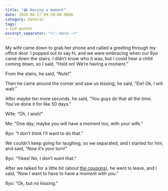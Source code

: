 ```yaml
---
title: "😂 Having a moment"
date: 2020-08-27 09:29:00-0600
category: General
tags:
- kid quotes
excerpt_separator: "<!--more-->"
---
```


My wife came down to grab her phone and called a greeting through my office door. I popped out to say hi, and we were embracing when our 8yo came down the stairs. I didn’t know who it was, but I could hear a child coming down, so I said, “Hold on! We’re having a moment.”

From the stairs, he said, “Nuts!”

<!--more-->

Then he came around the corner and saw us kissing, he said, “Ew! Ok, I will wait.”

After maybe ten more seconds, he said, “You guys do that all the time. You’ve done it for like 50 days.”

Wife: “Oh, I wish!”

Me: “One day, maybe you will have a moment too, with your wife.”

8yo: “I don’t think I’ll want to do that.”

We couldn’t keep going for laughing, so we separated, and I started for him, and said, “Now it’s your turn!”

8yo: “Yikes! No, I don’t want that.”

After we talked for a little bit (about [the coupons](https://www.bennorris.org/2020/08/27/thought-not)), he went to leave, and I said, “Now I want to have to have a moment with you.”

8yo: “Ok, but no kissing.”